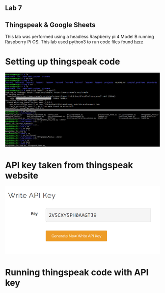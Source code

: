 ## Lab 7
## Thingspeak & Google Sheets

This lab was performed using a headless Raspberry pi 4 Model B running Raspberry Pi OS. This lab used python3 to run code files found [here](https://github.com/kevinwlu/iot/tree/master/lesson7)

# Setting up thingspeak code
![](Images/1.PNG)
![](Images/2.PNG)

# API key taken from thingspeak website
![](Images/API.PNG)

# Running thingspeak code with API key
